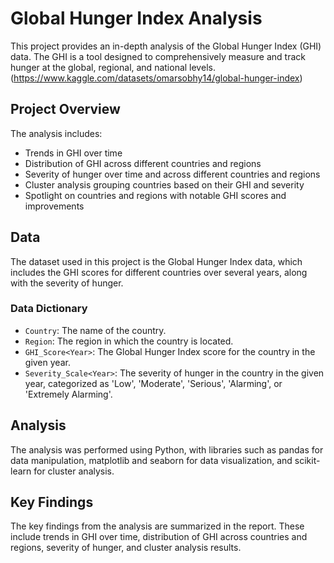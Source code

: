# Global Hunger Index Analysis

This project provides an in-depth analysis of the Global Hunger Index (GHI) data. The GHI is a tool designed to comprehensively measure and track hunger at the global, regional, and national levels. (https://www.kaggle.com/datasets/omarsobhy14/global-hunger-index)

## Project Overview

The analysis includes:

- Trends in GHI over time
- Distribution of GHI across different countries and regions
- Severity of hunger over time and across different countries and regions
- Cluster analysis grouping countries based on their GHI and severity
- Spotlight on countries and regions with notable GHI scores and improvements

## Data

The dataset used in this project is the Global Hunger Index data, which includes the GHI scores for different countries over several years, along with the severity of hunger. 

### Data Dictionary

- `Country`: The name of the country.
- `Region`: The region in which the country is located.
- `GHI_Score<Year>`: The Global Hunger Index score for the country in the given year.
- `Severity_Scale<Year>`: The severity of hunger in the country in the given year, categorized as 'Low', 'Moderate', 'Serious', 'Alarming', or 'Extremely Alarming'.

## Analysis

The analysis was performed using Python, with libraries such as pandas for data manipulation, matplotlib and seaborn for data visualization, and scikit-learn for cluster analysis.

## Key Findings

The key findings from the analysis are summarized in the report. These include trends in GHI over time, distribution of GHI across countries and regions, severity of hunger, and cluster analysis results.
